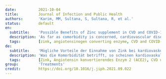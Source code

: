 ```yaml
---
date:          2021-10-04
title:         Journal of Infection and Public Health
authors:       'Karim, MM, Sultana, S, Sultana, R, et al.'
status:        default
en:
  subtitle:    'Possible Benefits of Zinc supplement in CVD and COVID-19 Comorbidity'
  description: 'As far as comorbidity is concerned, cardiovascular diseases (CVD) appear to be accounted for the highest prevalence, severity, and fatality among COVID 19 patients. A wide array of causal links connecting CVD and COVID-19 baffle the overall prognosis as well as the efficacy of the given therapeutic interventions. At the centre of this puzzle lies ACE2 that works as a receptor for the SARS-CoV-2, and functional expression of which is also needed to minimize vasoconstriction otherwise would lead to high blood pressure. Furthermore, SARS-CoV-2 infection seems to reduce the functional expression of ACE2. Given these circumstances, it might be advisable to consider a treatment plan for COVID-19 patients with CVD in an approach that would neither aggravate the vasodeleterious arm of the renin-angiotensinogen-aldosterone system (RAAS) nor compromise the vasoprotective arm of RAAS but is effective to minimize or if possible, inhibit the viral replication. Given the immune modulatory role of Zn in both CVD and COVID-19 pathogenesis, zinc supplement to the selective treatment plan for CVD and COVID-19 comorbid conditions, to be decided by the clinicians depending on the cardiovascular conditions of the patients, might greatly improve the therapeutic outcome. Notably, ACE2 is a zinc metalloenzyme and zinc is also known to inhibit viral replication.'
  tags:        [zink, angiotensinogen converting enzyme, CVD and COVID-19 Comorbidity, High blood pressure, Vasoconstriction]
de:
  subtitle:    'Mögliche Vorteile der Einnahme von Zink bei kardiovaskulären Erkrankungen und COVID-19-Komorbidität'
  description: 'Was die Komorbidität betrifft, so scheinen kardiovaskuläre Erkrankungen (CVD) für die höchste Prävalenz, den höchsten Schweregrad und die höchste Sterblichkeit bei COVID-19-Patienten verantwortlich zu sein. Eine Vielzahl von Kausalzusammenhängen zwischen CVD und COVID-19 gibt Rätsel auf, sowohl was die Gesamtprognose als auch die Wirksamkeit der jeweiligen therapeutischen Maßnahmen betrifft. Im Mittelpunkt dieses Rätsels steht ACE2, das als Rezeptor für SARS-CoV-2 fungiert und dessen funktionelle Expression auch erforderlich ist, um die Gefäßverengung zu minimieren, die andernfalls zu hohem Blutdruck führen würde. Außerdem scheint die SARS-CoV-2-Infektion die funktionelle Expression von ACE2 zu verringern. In Anbetracht dieser Umstände könnte es ratsam sein, einen Behandlungsplan für COVID-19-Patienten mit CVD in Erwägung zu ziehen, der weder den vasodeleteren Arm des Renin-Angiotensinogen-Aldosteron-Systems (RAAS) negativ beeinflusst, noch den vasoprotektiven Arm des RAAS beeinträchtigt, sondern die virale Replikation wirksam minimiert oder, sofern möglich, hemmt. In Anbetracht der immunmodulierenden Rolle von Zn bei der Pathogenese von CVD und COVID-19 könnte eine Zinkergänzung des selektiven Behandlungsplans für CVD und COVID-19-Komorbiditäten, die von den Klinikern in Abhängigkeit von den kardiovaskulären Bedingungen der Patienten zu entscheiden ist, das therapeutische Ergebnis erheblich verbessern. ACE2 ist ein Zink-Metalloenzym, und es ist bekannt, dass Zink auch die Virusreplikation hemmt.' 
  tags:        [Zink, Angiotensin konvertierendes Enzym 2 (ACE2), CVD und COVID-19 Komorbidität, Bluthochdruck, Vasokonstriktion]
group:         'Treatments'
credit:        https://doi.org/10.1016/j.jiph.2021.09.022
---
```

